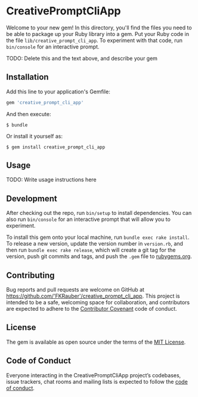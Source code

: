 # CreativePromptCliApp

Welcome to your new gem! In this directory, you'll find the files you need to be able to package up your Ruby library into a gem. Put your Ruby code in the file `lib/creative_prompt_cli_app`. To experiment with that code, run `bin/console` for an interactive prompt.

TODO: Delete this and the text above, and describe your gem

## Installation

Add this line to your application's Gemfile:

```ruby
gem 'creative_prompt_cli_app'
```

And then execute:

    $ bundle

Or install it yourself as:

    $ gem install creative_prompt_cli_app

## Usage

TODO: Write usage instructions here

## Development

After checking out the repo, run `bin/setup` to install dependencies. You can also run `bin/console` for an interactive prompt that will allow you to experiment.

To install this gem onto your local machine, run `bundle exec rake install`. To release a new version, update the version number in `version.rb`, and then run `bundle exec rake release`, which will create a git tag for the version, push git commits and tags, and push the `.gem` file to [rubygems.org](https://rubygems.org).

## Contributing

Bug reports and pull requests are welcome on GitHub at https://github.com/'FKRauber'/creative_prompt_cli_app. This project is intended to be a safe, welcoming space for collaboration, and contributors are expected to adhere to the [Contributor Covenant](http://contributor-covenant.org) code of conduct.

## License

The gem is available as open source under the terms of the [MIT License](https://opensource.org/licenses/MIT).

## Code of Conduct

Everyone interacting in the CreativePromptCliApp project’s codebases, issue trackers, chat rooms and mailing lists is expected to follow the [code of conduct](https://github.com/'FKRauber'/creative_prompt_cli_app/blob/master/CODE_OF_CONDUCT.md).
